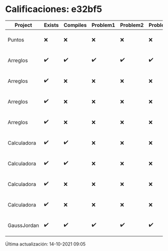 # Calificaciones: e32bf5
|Project|Exists|Compiles|Problem1|Problem2|Problem3|Extra|CommitHash|CommitDate|CheckDate|Comments|DueDate|Grade|
|-|-|-|-|-|-|-|-|-|-|-|-|-|
|Puntos|❌|❌|❌|❌|❌|❌|NA|NA|14-10-2021 09:05:16|No se encontró el archivo en PracticasComputacionI/Puntos/Punto.cpp|15-10-2021 21:00:00|5.0|
|Arreglos|✔️|✔️|✔️|✔️|✔️|✔️|7c4a9deb27c13a8d1dd9eb36d295d8be8782b639|25-09-2021 23:35:58|25-09-2021 23:38:29|nan|24-09-2021 21:00:00|9.5|
|Arreglos|✔️|❌|❌|❌|❌|❌|5e72ca11a6163cf036e30155913d63e82e39dd86|25-09-2021 20:53:36|25-09-2021 21:55:09|Tu código no compila|24-09-2021 21:00:00|5.0|
|Arreglos|✔️|❌|❌|❌|❌|❌|5e9d16d605c21abf5566078770235a48b5de325c|24-09-2021 20:59:11|24-09-2021 21:52:12|Tu código no compila|24-09-2021 21:00:00|5.0|
|Arreglos|✔️|❌|❌|❌|❌|❌|3367ebfb71ab908bf6c3286d60a7384ae98d28dc|24-09-2021 13:30:06|24-09-2021 13:40:04|Tu código no compila|24-09-2021 21:00:00|5.0|
|Calculadora|✔️|✔️|❌|❌|❌|✔️|835813ee45e9106239ec92c5efeccaeb7022e66b|18-09-2021 12:17:15|18-09-2021 13:19:32|Revisa la operación suma-No implementaste operaciones con números flotantes-Revisa la operación división|17-09-2021 21:00:00|7.333333333333333|
|Calculadora|✔️|✔️|❌|❌|❌|✔️|6b8e8142ebefe49047c4534ef650a22cc4039a36|17-09-2021 23:24:25|18-09-2021 01:16:47|Revisa la operación suma-No implementaste operaciones con números flotantes-Revisa la operación división|17-09-2021 21:00:00|7.333333333333333|
|Calculadora|✔️|❌|❌|❌|❌|❌|0272a877361175878a23930072a2b8712b48f2fa|17-09-2021 20:54:36|17-09-2021 21:29:40|Tu código no compila|17-09-2021 21:00:00|5.0|
|Calculadora|✔️|❌|❌|❌|❌|❌|166bac1fc757cf6e32837e1c450084165be3d380|17-09-2021 14:47:03|17-09-2021 15:24:38|Tu código no compila|17-09-2021 21:00:00|5.0|
|GaussJordan|✔️|✔️|✔️|✔️|✔️|✔️|e77f1c8187b8b9c7233d9b866a5a7344330b7ef3|01-10-2021 19:57:08|01-10-2021 20:12:12|nan|01-10-2021 21:00:00|10.0|

Última actualización: 14-10-2021 09:05